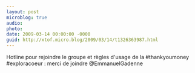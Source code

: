 ```yaml
---
layout: post
microblog: true
audio: 
photo: 
date: 2009-03-14 00:00:00 -0000
guid: http://xtof.micro.blog/2009/03/14/t1326363987.html
---
```

Hotline pour rejoindre le groupe et règles d'usage de la #thankyoumoney #exploracoeur : merci de joindre @EmmanuelGadenne
